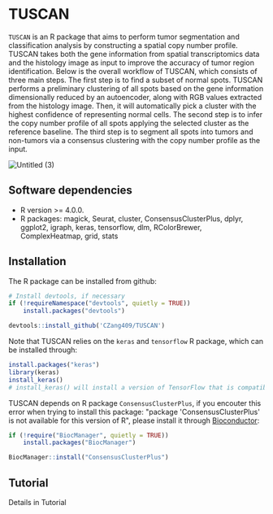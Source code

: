 # TUSCAN

`TUSCAN` is an R package that aims to perform tumor segmentation and classification analysis by constructing a spatial copy number profile. TUSCAN takes both the gene information from spatial transcriptomics data and the histology image as input to improve the accuracy of tumor region identification. Below is the overall workflow of TUSCAN, which consists of three main steps. The first step is to find a subset of normal spots. TUSCAN performs a preliminary
clustering of all spots based on the gene information dimensionally reduced by an autoencoder, along with RGB values extracted from the histology image. Then, it will automatically pick a cluster with the highest confidence of representing normal cells. The second step is to infer the copy number profile of all spots applying the selected cluster as the reference baseline. The third step is to segment all spots into tumors and non-tumors via a consensus clustering with the copy number profile as the input.

![Untitled (3)](https://github.com/CZang409/TUSCAN/assets/166551317/cdccc0c6-6feb-47ce-9782-f36a044eae2e)

## Software dependencies
- R version >= 4.0.0.  
- R packages:  magick, Seurat, cluster, ConsensusClusterPlus, dplyr, ggplot2, igraph, keras, tensorflow, dlm, RColorBrewer, ComplexHeatmap, grid, stats
  
## Installation
The R package can be installed from github:
```R
# Install devtools, if necessary
if (!requireNamespace("devtools", quietly = TRUE))
    install.packages("devtools")

devtools::install_github('CZang409/TUSCAN')
```

Note that TUSCAN relies on the `keras` and `tensorflow` R package, which can be installed through:
```R
install.packages("keras")
library(keras)
install_keras()
# install_keras() will install a version of TensorFlow that is compatible with the current version of the keras package.
```

TUSCAN depends on R package `ConsensusClusterPlus`, if you encouter this error when trying to install this package: "package 'ConsensusClusterPlus' is not available for this version of R", please install it through [Bioconductor](https://bioconductor.org/packages/release/bioc/html/ConsensusClusterPlus.html):
```R
if (!require("BiocManager", quietly = TRUE))
    install.packages("BiocManager")

BiocManager::install("ConsensusClusterPlus")
```

## Tutorial
Details in Tutorial
